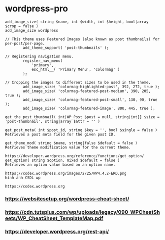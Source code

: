 # wordpress-pro
```
add_image_size( string $name, int $width, int $height, bool|array $crop = false )
add_image_size wordpress
```

```
// This theme uses Featured Images (also known as post thumbnails) for per-post/per-page.
		add_theme_support( 'post-thumbnails' );
```

```
// Registering navigation menu.
		register_nav_menu(
			'primary',
			esc_html__( 'Primary Menu', 'colormag' )
		);
```

```
// Cropping the images to different sizes to be used in the theme.
		add_image_size( 'colormag-highlighted-post', 392, 272, true );
		add_image_size( 'colormag-featured-post-medium', 390, 205, true );
		add_image_size( 'colormag-featured-post-small', 130, 90, true );
		add_image_size( 'colormag-featured-image', 800, 445, true );
```

```
get_the_post_thumbnail( int|WP_Post $post = null, string|int[] $size = 'post-thumbnail', string|array $attr = '' )
```

```
get_post_meta( int $post_id, string $key = '', bool $single = false )
Retrieves a post meta field for the given post ID.
```

```
get_theme_mod( string $name, string|false $default = false )
Retrieves theme modification value for the current theme.
```




```
https://developer.wordpress.org/reference/functions/get_option/
get_option( string $option, mixed $default = false )
Retrieves an option value based on an option name.
```

```
https://codex.wordpress.org/images/2/25/WP4.4.2-ERD.png
hình ảnh CSDL wp
```
```
https://codex.wordpress.org
```

### https://websitesetup.org/wordpress-cheat-sheet/
### https://cdn.tutsplus.com/wp/uploads/legacy/090_WPCheatSheets/WP_CheatSheet_TemplateMap.pdf
### https://developer.wordpress.org/rest-api/


